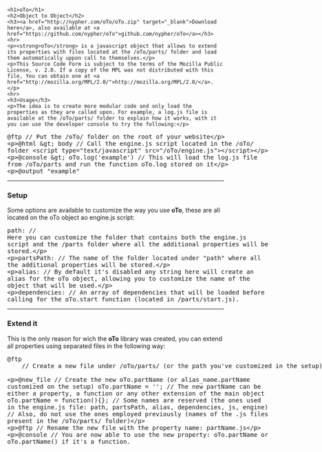	<h1>oTo</h1>
	<h2>Object to Object</h2>
	<h3><a href="http://nypher.com/oTo/oTo.zip" target="_blank">Download here</a>, also available at <a href="https://github.com/nypher/oTo">github.com/nypher/oTo</a></h3>
	<hr>
	<p><strong>oTo</strong> is a javascript object that allows to extend its properties with files located at the /oTo/parts/ folder and load them automatically uppon call to themselves.</p>
	<p>This Source Code Form is subject to the terms of the Mozilla Public License, v. 2.0. If a copy of the MPL was not distributed with this file, You can obtain one at <a href="http://mozilla.org/MPL/2.0/">http://mozilla.org/MPL/2.0/</a>.</p>
	<hr>
	<h3>Usage</h3>
	<p>The idea is to create more modular code and only load the properties as they are called upon. For example, a log.js file is available at the /oTo/parts/ folder to explain how it works, with it you can use the developer console to try the following:</p>
<xmp>@ftp
	// Put the /oTo/ folder on the root of your website

@html > body
	// Call the engine.js script located in the /oTo/ folder
	<script type="text/javascript" src="/oTo/engine.js"></script>

@console
	> oTo.log('example')
	// This will load the log.js file from /oTo/parts and run the function oTo.log stored on it

@output
	"example"
</xmp>
	<hr>
	<h3>Setup</h3>
	<p>Some options are available to customize the way you use <strong>oTo</strong>, these are all located on the oTo object ao engine.js script:</p>
<xmp>path:
	// Here you can customize the folder that contains both the engine.js script and the /parts folder where all the additional properties will be stored.

partsPath:
	// The name of the folder located under "path" where all the additional properties will be stored.

alias:
	// By default it's disabled any string here will create an alias for the oTo object, allowing you to customize the name of the object that will be used.

dependencies:
	// An array of dependencies that will be loaded before calling for the oTo.start function (located in /parts/start.js).
</xmp>
<hr>
<h3>Extend it</h3>
<p>This is the only reason for wich the <strong>oTo</strong> library was created, you can extend all properties using separated files in the following way:</p>
<xmp>@ftp
	// Create a new file under /oTo/parts/ (or the path you've customized in the setup).

@new_file
	// Create the new oTo.partName (or alias_name.partName customized on the setup)
	oTo.partName = '';
	// The new partName can be either a property, a function or any other extension of the main object
	oTo.partName = function(){};
	// Some names are reserved (the ones used in the engine.js file: path, partsPath, alias, dependencies, js, engine)
	// Also, do not use the ones employed previously (names of the .js files present in the /oTo/parts/ folder)

@ftp
	// Rename the new file with the property name: partName.js

@console
	// You are now able to use the new property: oTo.partName or oTo.partName() if it's a function.
</xmp>
